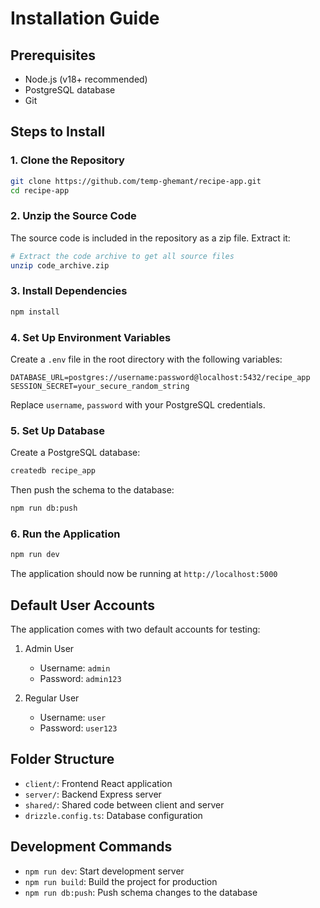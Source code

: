 # Installation Guide

## Prerequisites
- Node.js (v18+ recommended)
- PostgreSQL database
- Git

## Steps to Install

### 1. Clone the Repository
```bash
git clone https://github.com/temp-ghemant/recipe-app.git
cd recipe-app
```

### 2. Unzip the Source Code
The source code is included in the repository as a zip file. Extract it:
```bash
# Extract the code archive to get all source files
unzip code_archive.zip
```

### 3. Install Dependencies
```bash
npm install
```

### 4. Set Up Environment Variables
Create a `.env` file in the root directory with the following variables:
```
DATABASE_URL=postgres://username:password@localhost:5432/recipe_app
SESSION_SECRET=your_secure_random_string
```
Replace `username`, `password` with your PostgreSQL credentials.

### 5. Set Up Database
Create a PostgreSQL database:
```bash
createdb recipe_app
```

Then push the schema to the database:
```bash
npm run db:push
```

### 6. Run the Application
```bash
npm run dev
```

The application should now be running at `http://localhost:5000`

## Default User Accounts
The application comes with two default accounts for testing:

1. Admin User
   - Username: `admin`
   - Password: `admin123`

2. Regular User
   - Username: `user`
   - Password: `user123`

## Folder Structure
- `client/`: Frontend React application
- `server/`: Backend Express server
- `shared/`: Shared code between client and server
- `drizzle.config.ts`: Database configuration

## Development Commands
- `npm run dev`: Start development server
- `npm run build`: Build the project for production
- `npm run db:push`: Push schema changes to the database